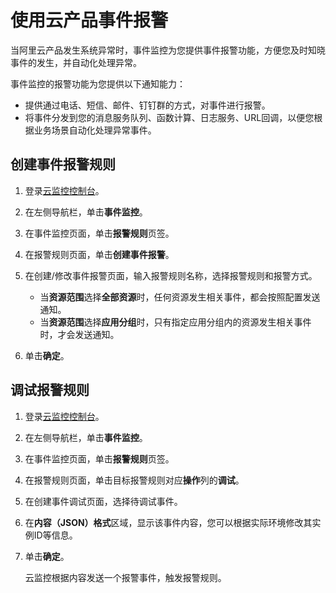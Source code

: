 # 使用云产品事件报警

当阿里云产品发生系统异常时，事件监控为您提供事件报警功能，方便您及时知晓事件的发生，并自动化处理异常。

事件监控的报警功能为您提供以下通知能力：

-   提供通过电话、短信、邮件、钉钉群的方式，对事件进行报警。
-   将事件分发到您的消息服务队列、函数计算、日志服务、URL回调，以便您根据业务场景自动化处理异常事件。

## 创建事件报警规则

1.  登录[云监控控制台](https://cloudmonitor.console.aliyun.com)。

2.  在左侧导航栏，单击**事件监控**。

3.  在事件监控页面，单击**报警规则**页签。

4.  在报警规则页面，单击**创建事件报警**。

5.  在创建/修改事件报警页面，输入报警规则名称，选择报警规则和报警方式。

    -   当**资源范围**选择**全部资源**时，任何资源发生相关事件，都会按照配置发送通知。
    -   当**资源范围**选择**应用分组**时，只有指定应用分组内的资源发生相关事件时，才会发送通知。
6.  单击**确定**。


## 调试报警规则

1.  登录[云监控控制台](https://cloudmonitor.console.aliyun.com)。

2.  在左侧导航栏，单击**事件监控**。

3.  在事件监控页面，单击**报警规则**页签。

4.  在报警规则页面，单击目标报警规则对应**操作**列的**调试**。

5.  在创建事件调试页面，选择待调试事件。

6.  在**内容（JSON）格式**区域，显示该事件内容，您可以根据实际环境修改其实例ID等信息。

7.  单击**确定**。

    云监控根据内容发送一个报警事件，触发报警规则。


